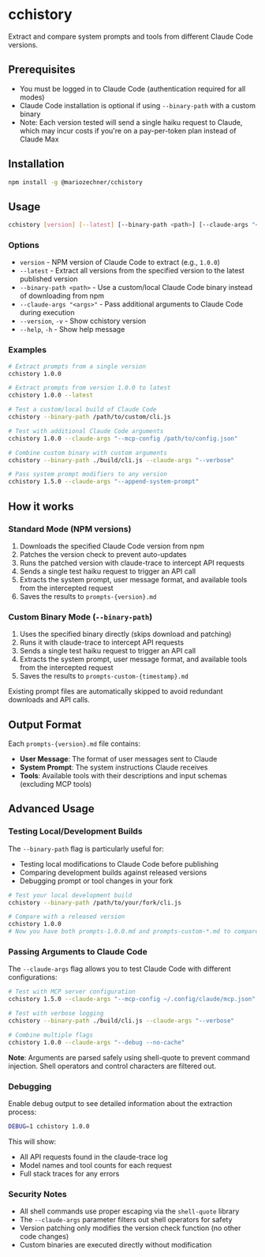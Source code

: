 # cchistory

Extract and compare system prompts and tools from different Claude Code versions.

## Prerequisites

- You must be logged in to Claude Code (authentication required for all modes)
- Claude Code installation is optional if using `--binary-path` with a custom binary
- Note: Each version tested will send a single haiku request to Claude, which may incur costs if you're on a pay-per-token plan instead of Claude Max

## Installation

```bash
npm install -g @mariozechner/cchistory
```

## Usage

```bash
cchistory [version] [--latest] [--binary-path <path>] [--claude-args "<args>"]
```

### Options

- `version` - NPM version of Claude Code to extract (e.g., `1.0.0`)
- `--latest` - Extract all versions from the specified version to the latest published version
- `--binary-path <path>` - Use a custom/local Claude Code binary instead of downloading from npm
- `--claude-args "<args>"` - Pass additional arguments to Claude Code during execution
- `--version`, `-v` - Show cchistory version
- `--help`, `-h` - Show help message

### Examples

```bash
# Extract prompts from a single version
cchistory 1.0.0

# Extract prompts from version 1.0.0 to latest
cchistory 1.0.0 --latest

# Test a custom/local build of Claude Code
cchistory --binary-path /path/to/custom/cli.js

# Test with additional Claude Code arguments
cchistory 1.0.0 --claude-args "--mcp-config /path/to/config.json"

# Combine custom binary with custom arguments
cchistory --binary-path ./build/cli.js --claude-args "--verbose"

# Pass system prompt modifiers to any version
cchistory 1.5.0 --claude-args "--append-system-prompt"
```

## How it works

### Standard Mode (NPM versions)

1. Downloads the specified Claude Code version from npm
2. Patches the version check to prevent auto-updates
3. Runs the patched version with claude-trace to intercept API requests
4. Sends a single test haiku request to trigger an API call
5. Extracts the system prompt, user message format, and available tools from the intercepted request
6. Saves the results to `prompts-{version}.md`

### Custom Binary Mode (`--binary-path`)

1. Uses the specified binary directly (skips download and patching)
2. Runs it with claude-trace to intercept API requests
3. Sends a single test haiku request to trigger an API call
4. Extracts the system prompt, user message format, and available tools from the intercepted request
5. Saves the results to `prompts-custom-{timestamp}.md`

Existing prompt files are automatically skipped to avoid redundant downloads and API calls.

## Output Format

Each `prompts-{version}.md` file contains:
- **User Message**: The format of user messages sent to Claude
- **System Prompt**: The system instructions Claude receives
- **Tools**: Available tools with their descriptions and input schemas (excluding MCP tools)

## Advanced Usage

### Testing Local/Development Builds

The `--binary-path` flag is particularly useful for:
- Testing local modifications to Claude Code before publishing
- Comparing development builds against released versions
- Debugging prompt or tool changes in your fork

```bash
# Test your local development build
cchistory --binary-path /path/to/your/fork/cli.js

# Compare with a released version
cchistory 1.0.0
# Now you have both prompts-1.0.0.md and prompts-custom-*.md to compare
```

### Passing Arguments to Claude Code

The `--claude-args` flag allows you to test Claude Code with different configurations:

```bash
# Test with MCP server configuration
cchistory 1.5.0 --claude-args "--mcp-config ~/.config/claude/mcp.json"

# Test with verbose logging
cchistory --binary-path ./build/cli.js --claude-args "--verbose"

# Combine multiple flags
cchistory 1.0.0 --claude-args "--debug --no-cache"
```

**Note**: Arguments are parsed safely using shell-quote to prevent command injection. Shell operators and control characters are filtered out.

### Debugging

Enable debug output to see detailed information about the extraction process:

```bash
DEBUG=1 cchistory 1.0.0
```

This will show:
- All API requests found in the claude-trace log
- Model names and tool counts for each request
- Full stack traces for any errors

### Security Notes

- All shell commands use proper escaping via the `shell-quote` library
- The `--claude-args` parameter filters out shell operators for safety
- Version patching only modifies the version check function (no other code changes)
- Custom binaries are executed directly without modification